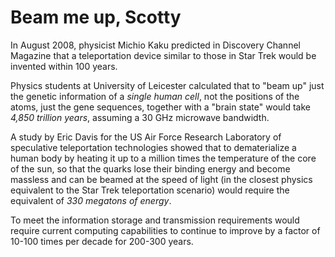 # Beam me up, Scotty

In August 2008, physicist Michio Kaku predicted in Discovery Channel Magazine that a teleportation device similar to those in Star Trek would be invented within 100 years.

Physics students at University of Leicester calculated that to "beam up" just the genetic information of a *single human cell*, not the positions of the atoms, just the gene sequences, together with a "brain state" would take *4,850 trillion years*, assuming a 30 GHz microwave bandwidth.

A study by Eric Davis for the US Air Force Research Laboratory of speculative teleportation technologies showed that to dematerialize a human body by heating it up to a million times the temperature of the core of the sun, so that the quarks lose their binding energy and become massless and can be beamed at the speed of light (in the closest physics equivalent to the Star Trek teleportation scenario) would require the equivalent of *330 megatons of energy*.

To meet the information storage and transmission requirements would require current computing capabilities to continue to improve by a factor of 10-100 times per decade for 200-300 years.

